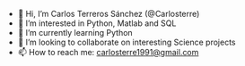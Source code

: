 - 👋 Hi, I’m Carlos Terreros Sánchez (@Carlosterre)
- 👀 I’m interested in Python, Matlab and SQL
- 🌱 I’m currently learning Python
- 💞️ I’m looking to collaborate on interesting Science projects
- 📫 How to reach me: carlosterre1991@gmail.com
